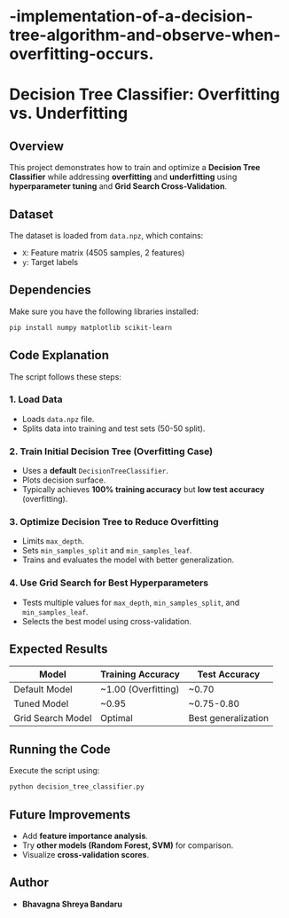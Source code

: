 # -implementation-of-a-decision-tree-algorithm-and-observe-when-overfitting-occurs.
# Decision Tree Classifier: Overfitting vs. Underfitting

## Overview
This project demonstrates how to train and optimize a **Decision Tree Classifier** while addressing **overfitting** and **underfitting** using **hyperparameter tuning** and **Grid Search Cross-Validation**.

## Dataset
The dataset is loaded from `data.npz`, which contains:
- `X`: Feature matrix (4505 samples, 2 features)
- `y`: Target labels

## Dependencies
Make sure you have the following libraries installed:
```sh
pip install numpy matplotlib scikit-learn
```

## Code Explanation
The script follows these steps:

### 1. Load Data
- Loads `data.npz` file.
- Splits data into training and test sets (50-50 split).

### 2. Train Initial Decision Tree (Overfitting Case)
- Uses a **default** `DecisionTreeClassifier`.
- Plots decision surface.
- Typically achieves **100% training accuracy** but **low test accuracy** (overfitting).

### 3. Optimize Decision Tree to Reduce Overfitting
- Limits `max_depth`.
- Sets `min_samples_split` and `min_samples_leaf`.
- Trains and evaluates the model with better generalization.

### 4. Use Grid Search for Best Hyperparameters
- Tests multiple values for `max_depth`, `min_samples_split`, and `min_samples_leaf`.
- Selects the best model using cross-validation.

## Expected Results
| Model | Training Accuracy | Test Accuracy |
|--------|------------------|---------------|
| Default Model | ~1.00 (Overfitting) | ~0.70 |
| Tuned Model | ~0.95 | ~0.75-0.80 |
| Grid Search Model | Optimal | Best generalization |

## Running the Code
Execute the script using:
```sh
python decision_tree_classifier.py
```

## Future Improvements
- Add **feature importance analysis**.
- Try **other models (Random Forest, SVM)** for comparison.
- Visualize **cross-validation scores**.

## Author
- **Bhavagna Shreya Bandaru**


